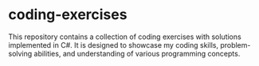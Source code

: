 # coding-exercises
This repository contains a collection of coding exercises with solutions implemented in C#. It is designed to showcase my coding skills, problem-solving abilities, and understanding of various programming concepts.
